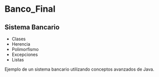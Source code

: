 # Banco_Final
<h2>Sistema Bancario</h2>
<ul>
<li>Clases</li>
<li>Herencia</li>
<li>Polimorfismo</li>
<li>Excepciones</li>
<li>Listas</li>
</ul>
<p>Ejemplo de un sistema bancario utilizando conceptos avanzados de Java.</p>

